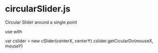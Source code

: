 # circularSlider.js
Circular Slider around a single point

use with 


var cslider = new cSlider(centerX, centerY)
cslider.getCicularDir(mouseX, mouseY)

